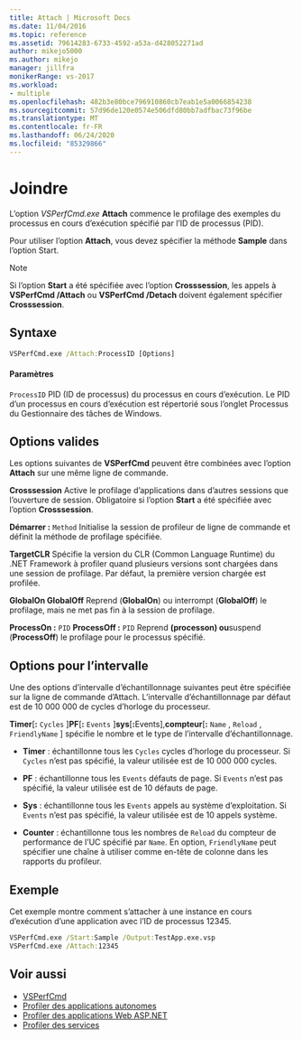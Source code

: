 ```yaml
---
title: Attach | Microsoft Docs
ms.date: 11/04/2016
ms.topic: reference
ms.assetid: 79614283-6733-4592-a53a-d428052271ad
author: mikejo5000
ms.author: mikejo
manager: jillfra
monikerRange: vs-2017
ms.workload:
- multiple
ms.openlocfilehash: 482b3e80bce796910860cb7eab1e5a0066854238
ms.sourcegitcommit: 57d96de120e0574e506dfd80bb7adfbac73f96be
ms.translationtype: MT
ms.contentlocale: fr-FR
ms.lasthandoff: 06/24/2020
ms.locfileid: "85329866"
---
```

# <a name="attach"></a>Joindre
L’option *VSPerfCmd.exe* **Attach** commence le profilage des exemples du processus en cours d’exécution spécifié par l’ID de processus (PID).

 Pour utiliser l’option **Attach**, vous devez spécifier la méthode **Sample** dans l’option Start.

> [!NOTE]
> Si l’option **Start** a été spécifiée avec l’option **Crosssession**, les appels à **VSPerfCmd /Attach** ou **VSPerfCmd /Detach** doivent également spécifier **Crosssession**.

## <a name="syntax"></a>Syntaxe

```cmd
VSPerfCmd.exe /Attach:ProcessID [Options]
```

#### <a name="parameters"></a>Paramètres
 `ProcessID` PID (ID de processus) du processus en cours d’exécution. Le PID d’un processus en cours d’exécution est répertorié sous l’onglet Processus du Gestionnaire des tâches de Windows.

## <a name="valid-options"></a>Options valides
 Les options suivantes de **VSPerfCmd** peuvent être combinées avec l’option **Attach** sur une même ligne de commande.

 **Crosssession** Active le profilage d’applications dans d’autres sessions que l’ouverture de session. Obligatoire si l’option **Start** a été spécifiée avec l’option **Crosssession**.

 **Démarrer :** `Method` Initialise la session de profileur de ligne de commande et définit la méthode de profilage spécifiée.

 **TargetCLR** Spécifie la version du CLR (Common Language Runtime) du .NET Framework à profiler quand plusieurs versions sont chargées dans une session de profilage. Par défaut, la première version chargée est profilée.

 **GlobalOn GlobalOff** Reprend (**GlobalOn**) ou interrompt (**GlobalOff**) le profilage, mais ne met pas fin à la session de profilage.

 **ProcessOn :** `PID` **ProcessOff :** `PID` Reprend **(processon) ou**suspend (**ProcessOff**) le profilage pour le processus spécifié.

## <a name="interval-options"></a>Options pour l’intervalle
 Une des options d’intervalle d’échantillonnage suivantes peut être spécifiée sur la ligne de commande d’Attach. L’intervalle d’échantillonnage par défaut est de 10 000 000 de cycles d’horloge du processeur.

 **Timer**[**:** `Cycles` ]**PF**[**:** `Events` ]**sys**[<strong>:</strong>Events],**compteur**[**:** `Name` , `Reload` , `FriendlyName` ] spécifie le nombre et le type de l’intervalle d’échantillonnage.

- **Timer** : échantillonne tous les `Cycles` cycles d’horloge du processeur. Si `Cycles` n’est pas spécifié, la valeur utilisée est de 10 000 000 cycles.

- **PF** : échantillonne tous les `Events` défauts de page. Si `Events` n’est pas spécifié, la valeur utilisée est de 10 défauts de page.

- **Sys** : échantillonne tous les `Events` appels au système d’exploitation. Si `Events` n’est pas spécifié, la valeur utilisée est de 10 appels système.

- **Counter** : échantillonne tous les nombres de `Reload` du compteur de performance de l’UC spécifié par `Name`. En option, `FriendlyName` peut spécifier une chaîne à utiliser comme en-tête de colonne dans les rapports du profileur.

## <a name="example"></a>Exemple
 Cet exemple montre comment s’attacher à une instance en cours d’exécution d’une application avec l’ID de processus 12345.

```cmd
VSPerfCmd.exe /Start:Sample /Output:TestApp.exe.vsp
VSPerfCmd.exe /Attach:12345
```

## <a name="see-also"></a>Voir aussi
- [VSPerfCmd](../profiling/vsperfcmd.md)
- [Profiler des applications autonomes](../profiling/command-line-profiling-of-stand-alone-applications.md)
- [Profiler des applications Web ASP.NET](../profiling/command-line-profiling-of-aspnet-web-applications.md)
- [Profiler des services](../profiling/command-line-profiling-of-services.md)
